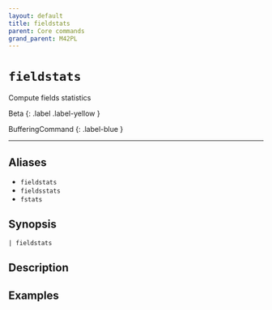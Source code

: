 ```yaml
---
layout: default
title: fieldstats
parent: Core commands
grand_parent: M42PL
---
```


# `fieldstats`

Compute fields statistics

Beta
{: .label .label-yellow }

BufferingCommand
{: .label-blue }

---


## Aliases

* `fieldstats`
* `fieldsstats`
* `fstats`

## Synopsis

```shell
| fieldstats 
```

## Description

## Examples

